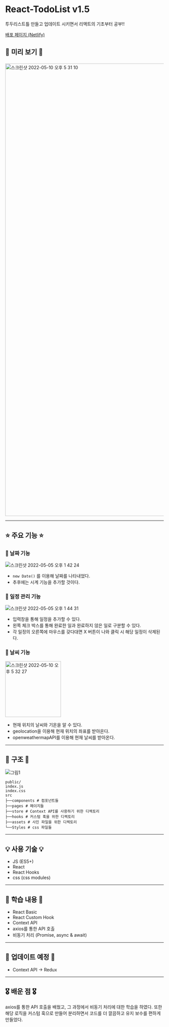 # React-TodoList v1.5

투두리스트틀 만들고 업데이트 시키면서 리액트의 기초부터 공부!!

[배포 페이지 (Netlify)](https://storied-puffpuff-a9206d.netlify.app/)

## 🫣 미리 보기 🫣

###

<img width="1434" alt="스크린샷 2022-05-10 오후 5 31 10" src="https://user-images.githubusercontent.com/76946536/167585153-cc63df88-0949-4f02-9503-a4d0859e6fb5.png">

---

## ⭐️ 주요 기능 ⭐️

### 🎯 날짜 기능

![스크린샷 2022-05-05 오후 1 42 24](https://user-images.githubusercontent.com/76946536/166864642-bb0d533a-7d47-4512-a985-194a12bc6872.png)

- `new Date()` 를 이용해 날짜를 나타내었다.
- 추후에는 시계 기능을 추가할 것이다.

### 🎯 일정 관리 기능

![스크린샷 2022-05-05 오후 1 44 31](https://user-images.githubusercontent.com/76946536/166864755-46f93552-be73-4833-a22e-b39480cf88d8.png)

- 입력창을 통해 일정을 추가할 수 있다.
- 왼쪽 체크 박스를 통해 완료한 일과 완료하지 않은 일로 구분할 수 있다.
- 각 일정의 오른쪽에 마우스를 갖다대면 X 버튼이 나와 클릭 시 해당 일정이 삭제된다.

### 🎯 날씨 기능

<img width="177" alt="스크린샷 2022-05-10 오후 5 32 27" src="https://user-images.githubusercontent.com/76946536/167585380-141bf00f-0ac2-45fe-88e1-8dbc5f79cfe6.png">

- 현재 위치의 날씨와 기온을 알 수 있다.
- geolocation을 이용해 현재 위치의 좌표를 받아온다.
- openweathermapAPI를 이용해 현재 날씨를 받아온다.

---

## 🧩 구조 🧩

![그림1](https://user-images.githubusercontent.com/76946536/167628351-bea99977-e049-4281-9ded-7ea19dca6091.png)

```
public/
index.js
index.css
src
├──components # 컴포넌트들
├──pages # 페이지들
├──store # Context API를 사용하기 위한 디렉토리
├──hooks # 커스텀 훅을 위한 디렉토리
├──assets # 사진 파일을 위한 디렉토리
└──Styles # css 파일들
```

---

## 💡 사용 기술 💡

- JS (ES5+)
- React
- React Hooks
- css (css modules)

---

## 📖 학습 내용 📖

- React Basic
- React Custom Hook
- Context API
- axios를 통한 API 호출
- 비동기 처리 (Promise, async & await)

---

## 🤪 업데이트 예정 🤪

- Context API -> Redux

---

## 🎖 배운 점 🎖

axios를 통한 API 호출을 배웠고, 그 과정에서 비동기 처리에 대한 학습을 하였다. 또한 해당 로직을 커스텀 훅으로 만들어 분리하면서 코드를 더 깔끔하고 유지 보수를 편하게 만들었다.
